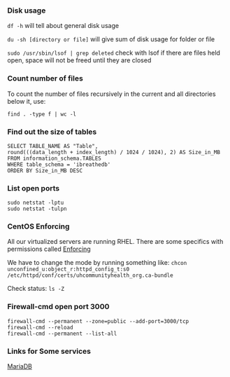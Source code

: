 ### Disk usage

`df -h` will tell about general disk usage

`du -sh [directory or file]` will give sum of disk usage for folder or file

`sudo /usr/sbin/lsof | grep deleted` check with lsof if there are files held open, space will not be freed until they are closed

### Count number of files

To count the number of files recursively in the current and all directories below it, use:

`find . -type f | wc -l`


### Find out the size of tables


    SELECT TABLE_NAME AS "Table",
	round(((data_length + index_length) / 1024 / 1024), 2) AS Size_in_MB
    FROM information_schema.TABLES
    WHERE table_schema = 'ibreathedb'
    ORDER BY Size_in_MB DESC

### List open ports

    sudo netstat -lptu
    sudo netstat -tulpn

### CentOS Enforcing

All our virtualized servers are running RHEL. There are some specifics with permissions called [Enforcing](https://www.centos.org/docs/5/html/5.2/Deployment_Guide/sec-sel-enable-disable-enforcement.html)

We have to change the mode by running something like:
    `chcon unconfined_u:object_r:httpd_config_t:s0  /etc/httpd/conf/certs/uhcommunityhealth_org.ca-bundle`
    
Check status:
    `ls -Z`

### Firewall-cmd open port 3000

    firewall-cmd --permanent --zone=public --add-port=3000/tcp
    firewall-cmd --reload
    firewall-cmd --permanent --list-all

### Links for Some services

[MariaDB](http://sharadchhetri.com/2014/07/31/install-mariadb-server-centos-7-rhel-7/)
